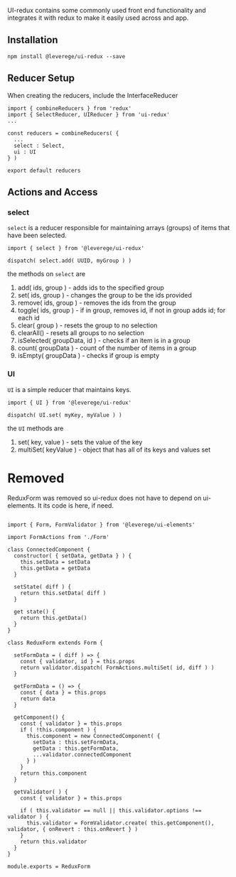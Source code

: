 
UI-redux contains some commonly used front end functionality and integrates it with redux to make it easily used across and app.

## Installation

```
npm install @leverege/ui-redux --save
```

## Reducer Setup

When creating the reducers, include the InterfaceReducer

```
import { combineReducers } from 'redux' 
import { SelectReducer, UIReducer } from 'ui-redux'
...

const reducers = combineReducers( {
  ...
  select : Select,
  ui : UI
} )

export default reducers

```

## Actions and Access

### select

`select` is a reducer responsible for maintaining arrays (groups) of items that have been selected. 

```
import { select } from '@leverege/ui-redux'

dispatch( select.add( UUID, myGroup ) )
```

the methods on `select` are

1. add( ids, group ) - adds ids to the specified group
2. set( ids, group ) - changes the group to be the ids provided
3. remove( ids, group ) - removes the ids from the group
4. toggle( ids, group ) - if in group, removes id, if not in group adds id; for each id
5. clear( group ) - resets the group to no selection
6. clearAll() - resets all groups to no selection
7. isSelected( groupData, id ) - checks if an item is in a group
8. count( groupData ) - count of the number of items in a group
9. isEmpty( groupData ) - checks if group is empty

### UI

`UI` is a simple reducer that maintains keys.

```
import { UI } from '@leverege/ui-redux'

dispatch( UI.set( myKey, myValue ) )
```

the `UI` methods are

1. set( key, value ) - sets the value of the key
2. multiSet( keyValue ) - object that has all of its keys and values set






# Removed

ReduxForm was removed so ui-redux does not have to depend on ui-elements. It its
code is here, if need. 

```

import { Form, FormValidator } from '@leverege/ui-elements'

import FormActions from './Form'

class ConnectedComponent {
  constructor( { setData, getData } ) {
    this.setData = setData
    this.getData = getData
  }

  setState( diff ) {
    return this.setData( diff )
  }

  get state() {
    return this.getData()
  }
}

class ReduxForm extends Form {

  setFormData = ( diff ) => {
    const { validator, id } = this.props
    return validator.dispatch( FormActions.multiSet( id, diff ) )
  }

  getFormData = () => {
    const { data } = this.props
    return data
  }

  getComponent() {
    const { validator } = this.props
    if ( !this.component ) {
      this.component = new ConnectedComponent( {
        setData : this.setFormData,
        getData : this.getFormData,
        ...validator.connectedComponent
      } )
    }
    return this.component
  }

  getValidator( ) {
    const { validator } = this.props

    if ( this.validator == null || this.validator.options !== validator ) {
      this.validator = FormValidator.create( this.getComponent(), validator, { onRevert : this.onRevert } )
    }
    return this.validator
  }
}

module.exports = ReduxForm

```
